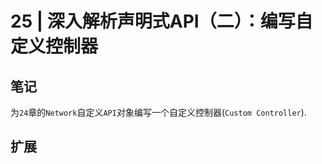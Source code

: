 # 25 | 深入解析声明式API（二）：编写自定义控制器

## 笔记

为`24`章的`Network`自定义`API`对象编写一个自定义控制器(`Custom Controller`).



## 扩展